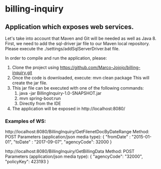 # billing-inquiry
## Application which exposes web services.

Let's take into account that Maven and Git will be needed as well as Java 8.
First, we need to add the sql-driver jar file to our Maven local repository. Please execute the ./settings/addSqlServerDriver.bat file. 

In order to compile and run the application, please:

1. Clone the project using https://github.com/Marco-Jojojo/billing-inquiry.git
2. Once the code is downloaded, execute:
    mvn clean package
    This will create the jar file.
3. This jar file can be executed with one of the following commands:
    1. java -jar BillingInquiry-1.0-SNAPSHOT.jar
    2. mvn spring-boot:run
    3. Directly from the IDE
4. The application will be exposed in http://localhost:8080/

### Examples of WS:

http://localhost:8080/BillingInquiry/GetFilenetDocByDateRange
Method: POST
Parameters (application/json media type):
{
	"fromDate" : "2015-01-01",
	"toDate" : "2017-09-07",
	"agencyCode": 32000
}

http://localhost:8080/BillingInquiry/GetBillingData
Method: POST
Parameters (application/json media type):
{
	"agencyCode": "32000",
	"policyKey": 423193
}